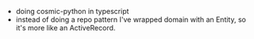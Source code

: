 -   doing cosmic-python in typescript
-   instead of doing a repo pattern I've wrapped domain with an Entity, so it's more like an ActiveRecord.
